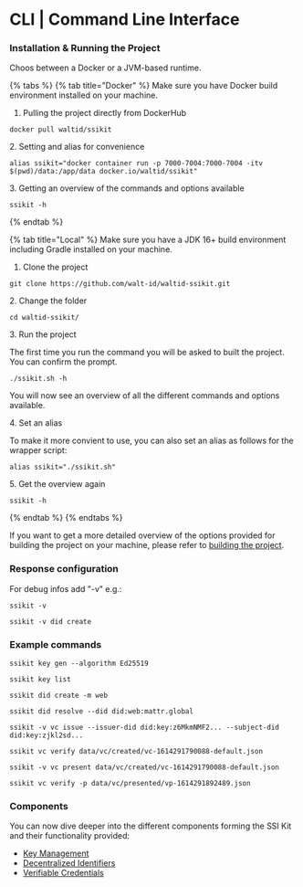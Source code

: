 # CLI | Command Line Interface

### Installation & Running the Project

Choos between a Docker or a JVM-based runtime.

{% tabs %}
{% tab title="Docker" %}
Make sure you have Docker build environment installed on your machine.



1. Pulling the project directly from DockerHub

```
docker pull waltid/ssikit
```



2\. Setting and alias for convenience

```
alias ssikit="docker container run -p 7000-7004:7000-7004 -itv $(pwd)/data:/app/data docker.io/waltid/ssikit"
```



3\. Getting an overview of the commands and options available

```
ssikit -h
```
{% endtab %}

{% tab title="Local" %}
Make sure you have  a JDK 16+ build environment including Gradle installed on your machine.



1. Clone the project

```
git clone https://github.com/walt-id/waltid-ssikit.git
```



2\. Change the folder

```
cd waltid-ssikit/
```



3\. Run the project&#x20;

The first time you run the command you will be asked to built the project. You can confirm the prompt.

```
./ssikit.sh -h
```

You will now see an overview of all the different commands and options available.



4\. Set an alias

To make it more convient to use, you can also set an alias as follows for the wrapper script:

```
alias ssikit="./ssikit.sh"
```



5\. Get the overview again

```
ssikit -h
```
{% endtab %}
{% endtabs %}

If you want to get a more detailed overview of the options provided for building the project on your machine, please refer to [building the project](build.md).

### Response configuration

For debug infos add "-v" e.g.:

```
ssikit -v

ssikit -v did create
```

### Example commands

```
ssikit key gen --algorithm Ed25519

ssikit key list

ssikit did create -m web

ssikit did resolve --did did:web:mattr.global

ssikit -v vc issue --issuer-did did:key:z6MkmNMF2... --subject-did did:key:zjkl2sd...

ssikit vc verify data/vc/created/vc-1614291790088-default.json

ssikit -v vc present data/vc/created/vc-1614291790088-default.json

ssikit vc verify -p data/vc/presented/vp-1614291892489.json
```



### Components

You can now dive deeper into the different components forming the SSI Kit and their functionality provided:

* [Key Management](cli-command-line-interface/key-management.md)
* [Decentralized Identifiers](cli-command-line-interface/decentralized-identifiers.md)
* [Verifiable Credentials](cli-command-line-interface/verifiable-credentials.md)

